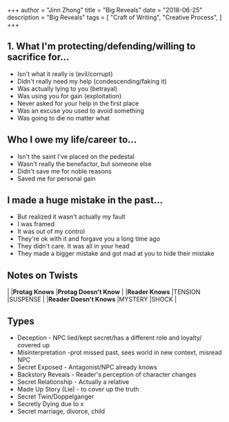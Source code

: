 +++
author = "Jinn Zhong"
title = "Big Reveals"
date = "2018-06-25"
description = "Big Reveals"
tags = [
    "Craft of Writing",
    "Creative Process",
]
+++

## 1. What I'm protecting/defending/willing to sacrifice for... 
* Isn't what it really is (evil/corrupt)
* Didn't really need my help (condescending/faking it)
* Was actually lying to you (betrayal)
* Was using you for gain (exploitation)
* Never asked for your help in the first place
* Was an excuse you used to avoid something
* Was going to die no matter what 

## Who I owe my life/career to... 
* Isn't the saint I've placed on the pedestal
* Wasn't really the benefactor, but someone else
* Didn't save me for noble reasons
* Saved me for personal gain 

## I made a huge mistake in the past... 
* But realized it wasn't actually my fault
* I was framed
* It was out of my control
* They're ok with it and forgave you a long time ago
* They didn't care. It was all in your head
* They made a bigger mistake and got mad at you to hide their mistake 

## Notes on Twists 

| |**Protag Knows** |**Protag Doesn't Know** |
|**Reader Knows** |TENSION |SUSPENSE |
|**Reader Doesn't Knows** |MYSTERY |SHOCK |


## Types
* Deception - NPC lied/kept secret/has a different role and loyalty/ covered up
* Misinterpretation -prot missed past, sees world in new context, misread NPC
* Secret Exposed - Antagonist/NPC already knows
* Backstory Reveals - Reader's perception of character changes
* Secret Relationship - Actually a relative
* Made Up Story (Lie) - to cover up the truth
* Secret Twin/Doppelganger
* Secretly Dying due to x
* Secret marriage, divorce, child
